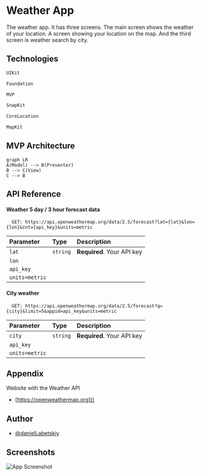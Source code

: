 
# Weather App
The weather app. It has three screens. The main screen shows the weather of your location. A screen showing your location on the map. And the third screen is weather search by city.


## Technologies

```sh
UIKit
```
```sh
Foundation
```
```sh
MVP
```
```sh
SnapKit
```
```sh
CoreLocation
```
```sh
MapKit
```

## MVP Architecture
```mermaid
graph LR
A(Model) --> B(Presenter)
B --> C(View)
C --> B
```

## API Reference

#### Weather 5 day / 3 hour forecast data


```https
  GET: https://api.openweathermap.org/data/2.5/forecast?lat={lat}&lon={lon}&cnt={api_key}&units=metric
```

| Parameter | Type     | Description                |
| :-------- | :------- | :------------------------- |
|`lat`      | `string` | **Required**. Your API key |
|`lon`      |
|`api_key`  |
|`units=metric`|

#### City weather

```https
  GET: https://api.openweathermap.org/data/2.5/forecast?q={city}&limit=5&appid=api_key&units=metric
```

| Parameter | Type     | Description                       |
| :-------- | :------- | :-------------------------------- |
|`city`      | `string` | **Required**. Your API key |
|`api_key`  |
|`units=metric`|


## Appendix

Website with the Weather API

- [https://openweathermap.org]()


## Author

- [@danielLabetskiy](https://github.com/danyalabetski)


## Screenshots

![App Screenshot](SimulatorScreenShot-iPhone14-2022-12-22at14.24.18.png)


